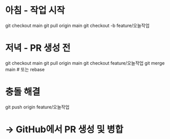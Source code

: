 # 아침 - 작업 시작
git checkout main
git pull origin main
git checkout -b feature/오늘작업

# 저녁 - PR 생성 전
git checkout main
git pull origin main
git checkout feature/오늘작업
git merge main  # 또는 rebase
# 충돌 해결
git push origin feature/오늘작업
# → GitHub에서 PR 생성 및 병합
